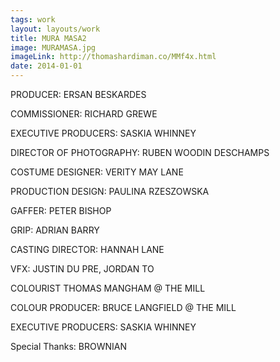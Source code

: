 ```yaml
---
tags: work
layout: layouts/work
title: MURA MASA2
image: MURAMASA.jpg
imageLink: http://thomashardiman.co/MMf4x.html
date: 2014-01-01
---
```


PRODUCER: ERSAN BESKARDES

COMMISSIONER: RICHARD GREWE

EXECUTIVE PRODUCERS: SASKIA WHINNEY

DIRECTOR OF PHOTOGRAPHY: RUBEN WOODIN DESCHAMPS

COSTUME DESIGNER: VERITY MAY LANE

PRODUCTION DESIGN: PAULINA RZESZOWSKA

GAFFER: PETER BISHOP

GRIP: ADRIAN BARRY

CASTING DIRECTOR: HANNAH LANE

VFX: JUSTIN DU PRE, JORDAN TO

COLOURIST THOMAS MANGHAM @ THE MILL

COLOUR PRODUCER: BRUCE LANGFIELD @ THE MILL

EXECUTIVE PRODUCERS: SASKIA WHINNEY

Special Thanks: BROWNIAN

